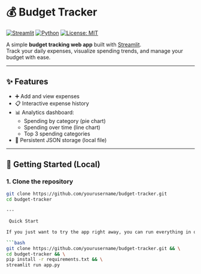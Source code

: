 # 💰 Budget Tracker

[![Streamlit](https://img.shields.io/badge/Streamlit-1.0+-FF4B4B?logo=streamlit&logoColor=white)](https://streamlit.io)
[![Python](https://img.shields.io/badge/Python-3.9+-3776AB?logo=python&logoColor=white)](https://www.python.org/)
[![License: MIT](https://img.shields.io/badge/License-MIT-green.svg)](LICENSE)

A simple **budget tracking web app** built with [Streamlit](https://streamlit.io/).  
Track your daily expenses, visualize spending trends, and manage your budget with ease.

---

## ✨ Features
- ➕ Add and view expenses
- 📋 Interactive expense history
- 📊 Analytics dashboard:
  - Spending by category (pie chart)
  - Spending over time (line chart)
  - Top 3 spending categories
- 💾 Persistent JSON storage (local file)

---

## 🚀 Getting Started (Local)

### 1. Clone the repository
```bash
git clone https://github.com/yourusername/budget-tracker.git
cd budget-tracker

---

 Quick Start

If you just want to try the app right away, you can run everything in one go:

```bash
git clone https://github.com/yourusername/budget-tracker.git && \
cd budget-tracker && \
pip install -r requirements.txt && \
streamlit run app.py
